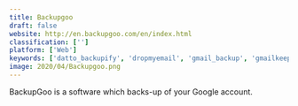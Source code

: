 ```yaml
---
title: Backupgoo
draft: false 
website: http://en.backupgoo.com/en/index.html
classification: ['']
platform: ['Web']
keywords: ['datto_backupify', 'dropmyemail', 'gmail_backup', 'gmailkeeper', 'gmvault', 'horcrux', 'ibm_spectrum_protect', 'mail_backup_x', 'mailshelf_pro', 'mailstore', 'office_365_reports', 'rubrik', 'solarwinds_backup', 'spanning', 'spinbackup', 'systools_gmail_backup', 'systools_office_365_backup', 'tumblr_backup', 'upsafe_gmail_backup']
image: 2020/04/Backupgoo.png
---
```

BackupGoo is a software which backs-up of your Google account.